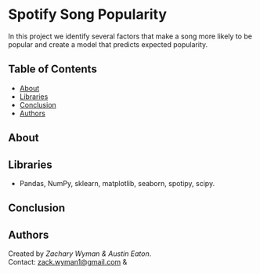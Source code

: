 # Spotify Song Popularity
In this project we identify several factors that make a song more likely to be popular and create a model that predicts expected popularity. 
## Table of Contents
* [About](#About)
* [Libraries](#Libraries)
* [Conclusion](#Conclusion)
* [Authors](#Authors)

## About

## Libraries
- Pandas, NumPy, sklearn, matplotlib, seaborn, spotipy, scipy.

## Conclusion

## Authors
Created by *Zachary Wyman & Austin Eaton*.  
Contact: zack.wyman1@gmail.com & 
